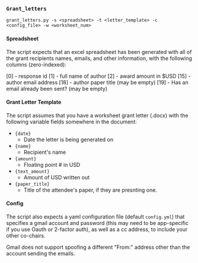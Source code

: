 ### `Grant_letters`

```
grant_letters.py -s <spreadsheet> -t <letter_template> -c <config_file> -w <worksheet_num>
```

#### Spreadsheet

The script expects that an excel spreadsheet has been generated with all of the grant recipients names, emails, and other information, with the following columns (zero-indexed):

[0] - response id
[1] - full name of author
[2] - award amount in $USD
[15] - author email address
[18] - author paper title (may be empty)
[19] - Has an email already been sent? (may be empty)

#### Grant Letter Template

The script assumes that you have a worksheet grant letter (.docx) with the following variable fields somewhere in the document:

- `{date}`
  - Date the letter is being generated on
- `{name}`
  - Recipient's name
- `{amount}`
  - Floating point # in USD
- `{text_amount}`
  - Amount of USD written out
- `{paper_title}`
  - Title of the attendee's paper, if they are presnting one.

#### Config

The script also expects a yaml configuration file (default `config.yml`) that specifies a gmail account and password (this may need to be app-specific if you use Oauth or 2-factor auth), as well as a cc address, to include your other co-chairs.

Gmail does not support spoofing a different "From:" address other than the account sending the emails.
